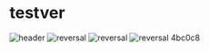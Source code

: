 # testver
![header](https://capsule-render.vercel.app/api?type=rect&color=FCB6D0&text=HGMP)
![reversal](https://capsule-render.vercel.app/api?type=waving&text=HGMP&fontAlign=25&fontSize=60&desc=Handong%20Gym%20Management%20Program&descAlign=60&descAlignY=50&theme=onedark&animation=twinkling)
![reversal](https://capsule-render.vercel.app/api?type=rounded&text=HGMP&fontAlign=25&fontSize=60&desc=Handong%20Gym%20Management%20Program&descAlign=60&descAlignY=50&color=0:833ab4,100:FCB6D0&fontcolor=auto&animation=twinkling)
![reversal](https://capsule-render.vercel.app/api?type=rounded&text=HGMP&fontAlign=25&fontSize=60&desc=Handong%20Gym%20Management%20Program&descAlign=60&descAlignY=50&color=0:feac5e,50:c779d0,100:4bc0c8&fontColor=FFA883&animation=twinkling)
4bc0c8
